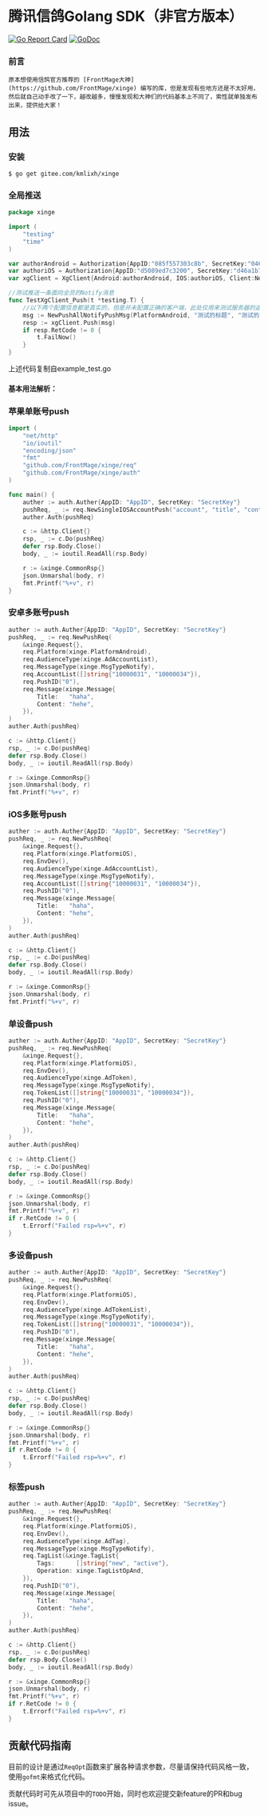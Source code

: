 # 腾讯信鸽Golang SDK（非官方版本）

[![Go Report Card](https://goreportcard.com/badge/gitee.com/kmlixh/xinge)](https://goreportcard.com/report/gitee.com/kmlixh/xinge)
[![GoDoc](https://godoc.org/gitee.com/kmlixh/xinge?status.svg)](https://godoc.org/gitee.com/kmlixh/xinge)

### 前言

`原本想使用信鸽官方推荐的 [FrontMage大神](https://github.com/FrontMage/xinge) 编写的库，但是发现有些地方还是不太好用，然后就自己动手改了一下，越改越多，慢慢发现和大神们的代码基本上不同了，索性就单独发布出来，提供给大家！`

## 用法

### 安装
`$ go get gitee.com/kmlixh/xinge`

### 全局推送
```go
package xinge

import (
	"testing"
	"time"
)

var authorAndroid = Authorization{AppID:"085f557303c8b", SecretKey:"046cf0c53a1bf6683bb22020a0ed8fec"}
var authoriOS = Authorization{AppID:"d5089ed7c3200", SecretKey:"d46a1b7d9d5327df90519d758cee8a1d"}
var xgClient = XgClient{Android:authorAndroid, IOS:authoriOS, Client:NewHttpClient()}

//测试推送一条面向全员的Notify消息
func TestXgClient_Push(t *testing.T) {
	//以下两个配置信息都是真实的，但是并未配置正确的客户端，此处仅用来测试服务器的返回是否一致
	msg := NewPushAllNotifyPushMsg(PlatformAndroid, "测试的标题", "测试的内容"+time.Now().String())
	resp := xgClient.Push(msg)
	if resp.RetCode != 0 {
		t.FailNow()
	}
}
```
上述代码复制自example_test.go

#### 基本用法解析：


### 苹果单账号push
```go
import (
    "net/http"
    "io/ioutil"
    "encoding/json"
    "fmt"
    "github.com/FrontMage/xinge/req"
    "github.com/FrontMage/xinge/auth"
)

func main() {
    auther := auth.Auther{AppID: "AppID", SecretKey: "SecretKey"}
    pushReq, _ := req.NewSingleIOSAccountPush("account", "title", "content")
    auther.Auth(pushReq)

    c := &http.Client{}
    rsp, _ := c.Do(pushReq)
    defer rsp.Body.Close()
    body, _ := ioutil.ReadAll(rsp.Body)

    r := &xinge.CommonRsp{}
    json.Unmarshal(body, r)
    fmt.Printf("%+v", r)
}
```

### 安卓多账号push
```go
auther := auth.Auther{AppID: "AppID", SecretKey: "SecretKey"}
pushReq, _ := req.NewPushReq(
    &xinge.Request{},
    req.Platform(xinge.PlatformAndroid),
    req.AudienceType(xinge.AdAccountList),
    req.MessageType(xinge.MsgTypeNotify),
    req.AccountList([]string{"10000031", "10000034"}),
    req.PushID("0"),
    req.Message(xinge.Message{
        Title:   "haha",
        Content: "hehe",
    }),
)
auther.Auth(pushReq)

c := &http.Client{}
rsp, _ := c.Do(pushReq)
defer rsp.Body.Close()
body, _ := ioutil.ReadAll(rsp.Body)

r := &xinge.CommonRsp{}
json.Unmarshal(body, r)
fmt.Printf("%+v", r)
```

### iOS多账号push
```go
auther := auth.Auther{AppID: "AppID", SecretKey: "SecretKey"}
pushReq, _ := req.NewPushReq(
    &xinge.Request{},
	req.Platform(xinge.PlatformiOS),
	req.EnvDev(),
    req.AudienceType(xinge.AdAccountList),
    req.MessageType(xinge.MsgTypeNotify),
    req.AccountList([]string{"10000031", "10000034"}),
    req.PushID("0"),
    req.Message(xinge.Message{
        Title:   "haha",
        Content: "hehe",
    }),
)
auther.Auth(pushReq)

c := &http.Client{}
rsp, _ := c.Do(pushReq)
defer rsp.Body.Close()
body, _ := ioutil.ReadAll(rsp.Body)

r := &xinge.CommonRsp{}
json.Unmarshal(body, r)
fmt.Printf("%+v", r)
```

### 单设备push
```go
auther := auth.Auther{AppID: "AppID", SecretKey: "SecretKey"}
pushReq, _ := req.NewPushReq(
    &xinge.Request{},
    req.Platform(xinge.PlatformiOS),
    req.EnvDev(),
    req.AudienceType(xinge.AdToken),
    req.MessageType(xinge.MsgTypeNotify),
    req.TokenList([]string{"10000031", "10000034"}),
    req.PushID("0"),
    req.Message(xinge.Message{
        Title:   "haha",
        Content: "hehe",
    }),
)
auther.Auth(pushReq)

c := &http.Client{}
rsp, _ := c.Do(pushReq)
defer rsp.Body.Close()
body, _ := ioutil.ReadAll(rsp.Body)

r := &xinge.CommonRsp{}
json.Unmarshal(body, r)
fmt.Printf("%+v", r)
if r.RetCode != 0 {
    t.Errorf("Failed rsp=%+v", r)
}
```

### 多设备push
```go
auther := auth.Auther{AppID: "AppID", SecretKey: "SecretKey"}
pushReq, _ := req.NewPushReq(
    &xinge.Request{},
    req.Platform(xinge.PlatformiOS),
    req.EnvDev(),
    req.AudienceType(xinge.AdTokenList),
    req.MessageType(xinge.MsgTypeNotify),
    req.TokenList([]string{"10000031", "10000034"}),
    req.PushID("0"),
    req.Message(xinge.Message{
        Title:   "haha",
        Content: "hehe",
    }),
)
auther.Auth(pushReq)

c := &http.Client{}
rsp, _ := c.Do(pushReq)
defer rsp.Body.Close()
body, _ := ioutil.ReadAll(rsp.Body)

r := &xinge.CommonRsp{}
json.Unmarshal(body, r)
fmt.Printf("%+v", r)
if r.RetCode != 0 {
    t.Errorf("Failed rsp=%+v", r)
}
```

### 标签push
```go
auther := auth.Auther{AppID: "AppID", SecretKey: "SecretKey"}
pushReq, _ := req.NewPushReq(
    &xinge.Request{},
    req.Platform(xinge.PlatformiOS),
    req.EnvDev(),
    req.AudienceType(xinge.AdTag),
    req.MessageType(xinge.MsgTypeNotify),
    req.TagList(&xinge.TagList{
        Tags:      []string{"new", "active"},
        Operation: xinge.TagListOpAnd,
    }),
    req.PushID("0"),
    req.Message(xinge.Message{
        Title:   "haha",
        Content: "hehe",
    }),
)
auther.Auth(pushReq)

c := &http.Client{}
rsp, _ := c.Do(pushReq)
defer rsp.Body.Close()
body, _ := ioutil.ReadAll(rsp.Body)

r := &xinge.CommonRsp{}
json.Unmarshal(body, r)
fmt.Printf("%+v", r)
if r.RetCode != 0 {
    t.Errorf("Failed rsp=%+v", r)
}
```

## 贡献代码指南
目前的设计是通过`ReqOpt`函数来扩展各种请求参数，尽量请保持代码风格一致，使用`gofmt`来格式化代码。

贡献代码时可先从项目中的`TODO`开始，同时也欢迎提交新feature的PR和bug issue。
